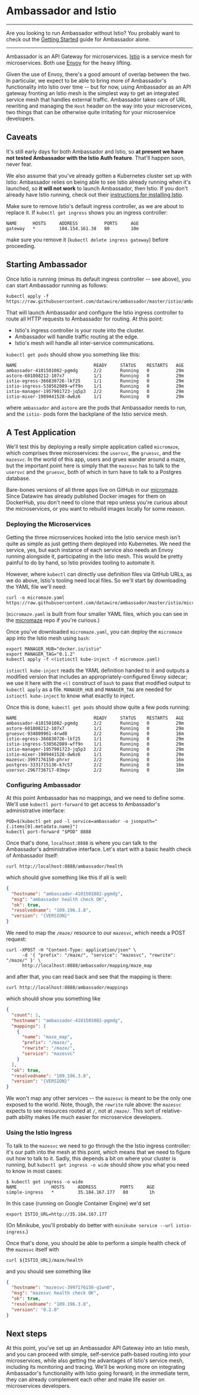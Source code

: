 # Ambassador and Istio

---

Are you looking to run Ambassador without Istio? You probably want to check out the [Getting Started](getting-started.md) guide for Ambassador alone.

---

Ambassador is an API Gateway for microservices. [Istio](https://istio.io/) is a service mesh for microservices. Both use [Envoy](https://lyft.github.io/envoy/) for the heavy lifting.

Given the use of Envoy, there's a good amount of overlap between the two. In particular, we expect to be able to bring more of Ambassador's functionality into Istio over time -- but for now, using Ambassador as an API gateway fronting an Istio mesh is the simplest way to get an integrated service mesh that handles external traffic. Ambassador takes care of URL rewriting and managing the `Host` header on the way into your microservices, two things that can be otherwise quite irritating for your microservice developers.

## Caveats

It's still early days for both Ambassador and Istio, so **at present we have not tested Ambassador with the Istio Auth feature**. That'll happen soon, never fear.

We also assume that you've already gotten a Kubernetes cluster set up with Istio: Ambassador relies on being able to see Istio already running when it's launched, so **it will not work** to launch Ambassador, then Istio. If you don't already have Istio running, check out their [instructions for installing Istio](https://istio.io/docs/tasks/installing-istio.html).

Make sure to remove Istio's default ingress controller, as we are about to replace it. If `kubectl get ingress` shows you an ingress controller:

```shell
NAME      HOSTS     ADDRESS          PORTS     AGE
gateway   *         104.154.161.38   80        10m
```

make sure you remove it (`kubectl delete ingress gateway`) before proceeding.

## Starting Ambassador

Once Istio is running (minus its default ingress controller -- see above), you can start Ambassador running as follows:

```shell
kubectl apply -f https://raw.githubusercontent.com/datawire/ambassador/master/istio/ambassador.yaml
```

That will launch Ambassador and configure the Istio ingress controller to route all HTTP requests to Ambassador for routing. At this point:

- Istio's ingress controller is your route into the cluster.
- Ambassador will handle traffic routing at the edge.
- Istio's mesh will handle all inter-service communications.

`kubectl get pods` should show you something like this:

```shell
NAME                             READY     STATUS    RESTARTS   AGE
ambassador-4101501082-pgmdg      2/2       Running   0          29m
astore-601808212-107x7           1/1       Running   0          29m
istio-egress-366830726-lkf25     1/1       Running   0          29m
istio-ingress-538562089-wff9n    1/1       Running   0          29m
istio-manager-1957901723-jq5p3   2/2       Running   0          29m
istio-mixer-1989441528-dw6z6     1/1       Running   0          29m
```

where `ambassador` and `astore` are the pods that Ambassador needs to run, and the `istio-` pods form the backplane of the Istio service mesh.

## A Test Application

We'll test this by deploying a really simple application called `micromaze`, which comprises three microservices: the `usersvc`, the `gruesvc`, and the `mazesvc`. In the world of this app, users and grues wander around a maze, but the important point here is simply that the `mazesvc` has to talk to the `usersvc` and the `gruesvc`, both of which in turn have to talk to a Postgres database.

Bare-bones versions of all three apps live on GitHub in our [micromaze](https://github.com/datawire/micromaze). Since Datawire has already published Docker images for them on DockerHub, you don't need to clone that repo unless you're curious about the microservices, or you want to rebuild images locally for some reason.

### Deploying the Microservices

Getting the three microservices hooked into the Istio service mesh isn't quite as simple as just getting them deployed into Kubernetes. We need the service, yes, but each instance of each service also needs an Envoy running alongside it, participating in the Istio mesh. This would be pretty painful to do by hand, so Istio provides tooling to automate it.

However, where `kubectl` can directly use definition files via GitHub URLs, as we do above, Istio's tooling need local files. So we'll start by downloading the YAML file we'll need:

```shell
curl -o micromaze.yaml https://raw.githubusercontent.com/datawire/ambassador/master/istio/micromaze.yaml
```

(`micromaze.yaml` is built from four smaller YAML files, which you can see in the [micromaze](https://github.com/datawire/micromaze) repo if you're curious.)

Once you've downloaded `micromaze.yaml`, you can deploy the `micromaze` app into the Istio mesh using `bash`:

```shell
export MANAGER_HUB="docker.io/istio"
export MANAGER_TAG="0.1.2"
kubectl apply -f <(istioctl kube-inject -f micromaze.yaml)
```

`istioctl kube-inject` reads the YAML definition handed to it and outputs a modified version that includes an appropriately-configured Envoy sidecar; we use it here with the `<()` construct of `bash` to pass that modified output to `kubectl apply` as a file. `MANAGER_HUB` and `MANAGER_TAG` are needed for `istioctl kube-inject` to know what exactly to inject.

Once this is done, `kubectl get pods` should show quite a few pods running:

```shell
NAME                             READY     STATUS    RESTARTS   AGE
ambassador-4101501082-pgmdg      2/2       Running   0          29m
astore-601808212-107x7           1/1       Running   0          29m
gruesvc-934809961-4rwd0          2/2       Running   0          16m
istio-egress-366830726-lkf25     1/1       Running   0          29m
istio-ingress-538562089-wff9n    1/1       Running   0          29m
istio-manager-1957901723-jq5p3   2/2       Running   0          29m
istio-mixer-1989441528-dw6z6     1/1       Running   0          29m
mazesvc-3997176150-phrxr         2/2       Running   0          16m
postgres-3331715136-k7c57        2/2       Running   0          16m
usersvc-2967736717-03mgv         2/2       Running   0          16m
```

### Configuring Ambassador

At this point Ambassador has no mappings, and we need to define some. We'll use `kubectl port-forward` to get access to Ambassador's administrative interface:

```shell
POD=$(kubectl get pod -l service=ambassador -o jsonpath="{.items[0].metadata.name}")
kubectl port-forward "$POD" 8888
```

Once that's done, `localhost:8888` is where you can talk to the Ambassador's administrative interface. Let's start with a basic health check of Ambassador itself:

```shell
curl http://localhost:8888/ambassador/health
```

which should give something like this if all is well:

```json
{
  "hostname": "ambassador-4101501082-pgmdg",
  "msg": "ambassador health check OK",
  "ok": true,
  "resolvedname": "109.196.3.8",
  "version": "{VERSION}"
}
```

We need to map the `/maze/` resource to our `mazesvc`, which needs a POST request:

```shell
curl -XPOST -H "Content-Type: application/json" \
      -d '{ "prefix": "/maze/", "service": "mazesvc", "rewrite": "/maze/" }' \
      http://localhost:8888/ambassador/mapping/maze_map
```

and after that, you can read back and see that the mapping is there:

```shell
curl http://localhost:8888/ambassador/mappings
```

which should show you something like

```json
{
  "count": 1,
  "hostname": "ambassador-4101501082-pgmdg",
  "mappings": [
    {
      "name": "maze_map",
      "prefix": "/maze/",
      "rewrite": "/maze/",
      "service": "mazesvc"
    }
  ],
  "ok": true,
  "resolvedname": "109.196.3.8",
  "version": "{VERSION}"
}
```

We won't map any other services -- the `mazesvc` is meant to be the only one exposed to the world. Note, though, the `rewrite` rule above: the `mazesvc` expects to see resources rooted at `/`, not at `/maze/`. This sort of relative-path ability makes life much easier for microservice developers.

### Using the Istio Ingress

To talk to the `mazesvc` we need to go through the the Istio ingress controller: it's our path into the mesh at this point, which means that we need to figure out how to talk to it. Sadly, this depends a bit on where your cluster is running, but `kubectl get ingress -o wide` should show you what you need to know in most cases:

```shell
$ kubectl get ingress -o wide
NAME             HOSTS     ADDRESS         PORTS     AGE
simple-ingress   *         35.184.167.177   80        1h
```

In this case (running on Google Container Engine) we'd set

```shell
export ISTIO_URL=http://35.184.167.177
```

(On Minikube, you'll probably do better with `minikube service --url istio-ingress`.)

Once that's done, you should be able to perform a simple health check of the `mazesvc` itself with

```shell
curl ${ISTIO_URL}/maze/health
```

and you should see something like

```json
{
  "hostname": "mazesvc-3997176150-q1wn0",
  "msg": "mazesvc health check OK",
  "ok": true,
  "resolvedname": "109.196.3.8",
  "version": "0.2.0"
}
```

## Next steps

At this point, you've set up an Ambassador API Gateway into an Istio mesh, and you can proceed with simple, self-service path-based routing into your microservices, while also getting the advantages of Istio's service mesh, including its monitoring and tracing. We'll be working more on integrating Ambassador's functionality with Istio going forward; in the immediate term, they can already complement each other and make life easier on microservices developers.
